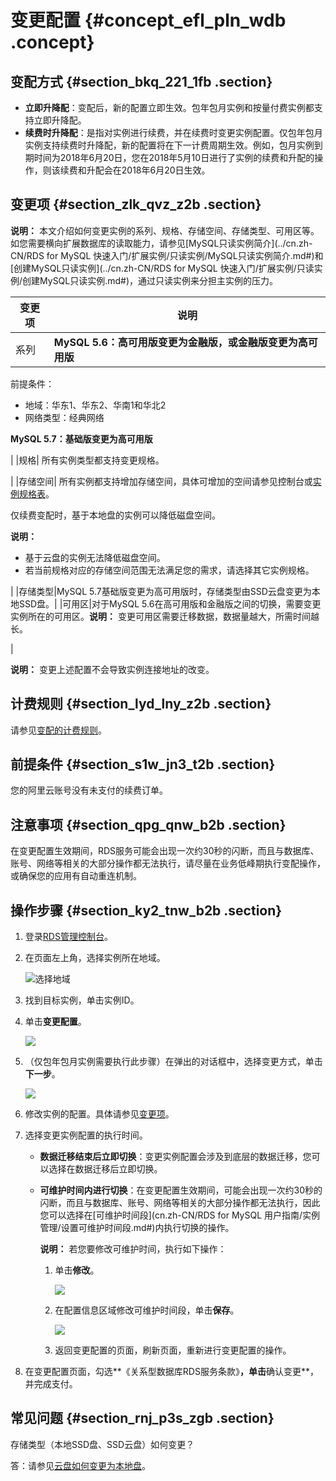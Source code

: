 # 变更配置 {#concept_efl_pln_wdb .concept}

## 变配方式 {#section_bkq_221_1fb .section}

-   **立即升降配**：变配后，新的配置立即生效。包年包月实例和按量付费实例都支持立即升降配。
-   **续费时升降配**：是指对实例进行续费，并在续费时变更实例配置。仅包年包月实例支持续费时升降配，新的配置将在下一计费周期生效。例如，包月实例到期时间为2018年6月20日，您在2018年5月10日进行了实例的续费和升配的操作，则该续费和升配会在2018年6月20日生效。

## 变更项 {#section_zlk_qvz_z2b .section}

**说明：** 本文介绍如何变更实例的系列、规格、存储空间、存储类型、可用区等。如您需要横向扩展数据库的读取能力，请参见[MySQL只读实例简介](../cn.zh-CN/RDS for MySQL 快速入门/扩展实例/只读实例/MySQL只读实例简介.md#)和[创建MySQL只读实例](../cn.zh-CN/RDS for MySQL 快速入门/扩展实例/只读实例/创建MySQL只读实例.md#)，通过只读实例来分担主实例的压力。

|变更项|说明|
|---|--|
|系列| **MySQL 5.6：高可用版变更为金融版，或金融版变更为高可用版**

 前提条件：

-   地域：华东1、华东2、华南1和华北2
-   网络类型：经典网络

 **MySQL 5.7：基础版变更为高可用版**

 |
|规格| 所有实例类型都支持变更规格。

 |
|存储空间| 所有实例都支持增加存储空间，具体可增加的空间请参见控制台或[实例规格表](../cn.zh-CN/云数据库RDS简介/实例规格/实例规格表.md#)。

 仅续费变配时，基于本地盘的实例可以降低磁盘空间。

 **说明：** 

-   基于云盘的实例无法降低磁盘空间。
-   若当前规格对应的存储空间范围无法满足您的需求，请选择其它实例规格。

 |
|存储类型|MySQL 5.7基础版变更为高可用版时，存储类型由SSD云盘变更为本地SSD盘。|
|可用区|对于MySQL 5.6在高可用版和金融版之间的切换，需要变更实例所在的可用区。**说明：** 变更可用区需要迁移数据，数据量越大，所需时间越长。

|

**说明：** 变更上述配置不会导致实例连接地址的改变。

## 计费规则 {#section_lyd_lny_z2b .section}

请参见[变配的计费规则](../cn.zh-CN/云数据库RDS价格/变配的计费规则.md)。

## 前提条件 {#section_s1w_jn3_t2b .section}

您的阿里云账号没有未支付的续费订单。

## 注意事项 {#section_qpg_qnw_b2b .section}

在变更配置生效期间，RDS服务可能会出现一次约30秒的闪断，而且与数据库、账号、网络等相关的大部分操作都无法执行，请尽量在业务低峰期执行变配操作，或确保您的应用有自动重连机制。

## 操作步骤 {#section_ky2_tnw_b2b .section}

1.  登录[RDS管理控制台](https://rds.console.aliyun.com/)。
2.  在页面左上角，选择实例所在地域。

    ![选择地域](http://static-aliyun-doc.oss-cn-hangzhou.aliyuncs.com/assets/img/7814/155194203036543_zh-CN.png)

3.  找到目标实例，单击实例ID。
4.  单击**变更配置**。

    ![](http://static-aliyun-doc.oss-cn-hangzhou.aliyuncs.com/assets/img/7891/155194203011174_zh-CN.png)

5.  （仅包年包月实例需要执行此步骤）在弹出的对话框中，选择变更方式，单击**下一步**。

    ![](http://static-aliyun-doc.oss-cn-hangzhou.aliyuncs.com/assets/img/7891/15519420307047_zh-CN.png)

6.  修改实例的配置。具体请参见[变更项](#)。
7.  选择变更实例配置的执行时间。
    -   **数据迁移结束后立即切换**：变更实例配置会涉及到底层的数据迁移，您可以选择在数据迁移后立即切换。
    -   **可维护时间内进行切换**：在变更配置生效期间，可能会出现一次约30秒的闪断，而且与数据库、账号、网络等相关的大部分操作都无法执行，因此您可以选择在[可维护时间段](cn.zh-CN/RDS for MySQL 用户指南/实例管理/设置可维护时间段.md#)内执行切换的操作。

        **说明：** 若您要修改可维护时间，执行如下操作：

        1.  单击**修改**。

            ![](http://static-aliyun-doc.oss-cn-hangzhou.aliyuncs.com/assets/img/7884/15519420303017_zh-CN.png)

        2.  在配置信息区域修改可维护时间段，单击**保存**。

            ![](http://static-aliyun-doc.oss-cn-hangzhou.aliyuncs.com/assets/img/7884/155194203021079_zh-CN.png)

        3.  返回变更配置的页面，刷新页面，重新进行变更配置的操作。
8.  在变更配置页面，勾选**《关系型数据库RDS服务条款》**，单击**确认变更**，并完成支付。

## 常见问题 {#section_rnj_p3s_zgb .section}

存储类型（本地SSD盘、SSD云盘）如何变更？

答：请参见[云盘如何变更为本地盘](../cn.zh-CN/常见问题/空间__内存/云盘如何变更为本地盘.md#)。

